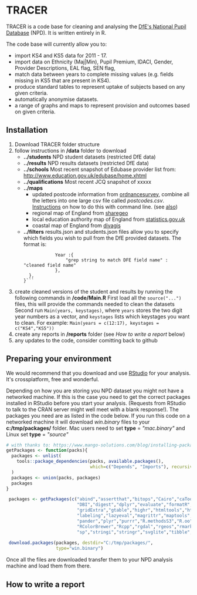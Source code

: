 # TRACER

TRACER is a code base for cleaning and analysing the [DfE's National Pupil Database](https://www.gov.uk/government/collections/national-pupil-database) (NPD). It is written entirely in R.

The code base will currently allow you to:
 - import KS4 and KS5 data for 2011 - 17.
 - import data on Ethnicity (Maj|Min), Pupil Premium, IDACI, Gender, Provider Descriptions, EAL flag, SEN flag, 
 - match data between years to complete missing values (e.g. fields missing in KS5 that are present in KS4).
 - produce standard tables to represent uptake of subjects based on any given criteria.
 - automatically anonymise datasets.
 - a range of graphs and maps to represent provision and outcomes based on given criteria.
 
## Installation

1. Download TRACER folder structure
2. follow instructions in __/data__ folder to download
    * __../students__ NPD student datasets (restricted DfE data)
    * __../results__ NPD results datasets (restricted DfE data)
    * __../schools__ Most recent snapshot of Edubase provider list from: http://www.education.gov.uk/edubase/home.xhtml
    * __../qualifications__ Most recent JCQ snapshot of xxxxx
    * __../maps__ 
        * updated postcode information from [ordnancesurvey](https://www.ordnancesurvey.co.uk/opendatadownload/products.html), combine all the letters into one large csv file called _postcodes.csv_. [Instructions](http://webpierat.com/2011/05/23/merging-csv-files-using-the-command-line/) on how to do this with command line. (see [also](https://www.r-bloggers.com/gb-postcode-polygons-open-data/))
        * regional map of England from [sharegeo](https://www.sharegeo.ac.uk/handle/10672/50)
        * local education authority map of England from [statistics.gov.uk](http://geoportal.statistics.gov.uk/datasets/c4a62d87de9f4b6087cf5f1515d5a0c1_0?geometry=-8.141%2C54.005%2C4.933%2C55.897&uiTab=table&orderByFields=ctyua14nm+ASC_)
        * coastal map of England from [divagis](http://www.diva-gis.org/datadown)
    * __../filters__ results.json and students.json files allow you to specify which fields you wish to pull from the DfE provided datasets. The format is: 
         ```{ Keystage :{ 
                     Year :{ 
                         "grep string to match DFE field name" : "cleaned field name" 
                     },
           },
         }```
3. create cleaned versions of the student and results by running the following commands in __/code/Main.R__
   First load all the ```source("...")``` files, this will provide the commands needed to clean the datasets
   Second run ```Main(years, keystages)```, where ```years``` stores the two digit year numbers as a vector, and ```keystages``` lists which keystages you want to clean. For example: ```Main(years = c(12:17), keystages = c("KS4","KS5"))``` 
4. create any reports in __/reports__ folder (see _How to write a report_ below)
5. any updates to the code, consider comitting back to github

## Preparing your environment
We would recommend that you download and use [RStudio](https://www.rstudio.com/products/rstudio/download/) for your analysis. It's crossplatform, free and wonderful.

Depending on how you are storing you NPD dataset you might not have a networked machine. If this is the case you need to get the correct packages installed in RStudio before you start your analysis. (Requests from RStudio to talk to the CRAN server might well meet with a blank response!). The packages you need are as listed in the code below. If you run this code on a networked machine it will download _win.binary_ files to your __c:/tmp/packages/__ folder. Mac users need to set __type__ = _"mac.binary"_ and Linux set __type__ = _"source"_

```r
# with thanks to: https://www.mango-solutions.com/blog/installing-packages-without-the-internet
getPackages <- function(packs){
  packages <- unlist(
    tools::package_dependencies(packs, available.packages(),
                                which=c("Depends", "Imports"), recursive=TRUE)
  )
  packages <- union(packs, packages)
  packages
}

 packages <- getPackages(c("abind","assertthat","bitops","Cairo","caTools","colorspace",
                           "DBI","digest","dplyr","evaluate","formatR","gdtools","ggplot2",
                           "gridExtra","gtable","highr","htmltools","httr","knitr",
                           "labeling","lazyeval","magrittr","maptools","markdown","munsell",
                           "pander","plyr","purrr","R.methodsS3","R.oo","R.utils","R6",
                           "RColorBrewer","Rcpp","rgdal","rgeos","rmarkdown","scales",
                           "sp","stringi","stringr","svglite","tibble","tidyr","xtable","yaml"))
 
 download.packages(packages, destdir="C:/tmp/packages/", 
                   type="win.binary")
 ```
 Once all the files are downloaded transfer them to your NPD analysis machine and load them from there.

## How to write a report


